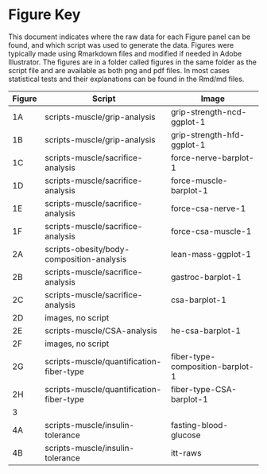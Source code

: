 Figure Key
============

This document indicates where the raw data for each Figure panel can be found, and which script was used to generate the data.  Figures were typically made using Rmarkdown files and modified if needed in Adobe Illustrator. The figures are in a folder called figures in the same folder as the script file and are available as both png and pdf files.  In most cases statistical tests and their explanations can be found in the Rmd/md files.

| Figure | Script | Image |
|--------|--------|-------|
|   1A     |     scripts-muscle/grip-analysis   |    grip-strength-ncd-ggplot-1   |
|   1B     |     scripts-muscle/grip-analysis   |    grip-strength-hfd-ggplot-1   |
|   1C     |     scripts-muscle/sacrifice-analysis    |   force-nerve-barplot-1    |
|   1D     |     scripts-muscle/sacrifice-analysis    |   force-muscle-barplot-1   |
|   1E     |     scripts-muscle/sacrifice-analysis   |  force-csa-nerve-1     |
|   1F     |     scripts-muscle/sacrifice-analysis   |  force-csa-muscle-1     |
|   2A     |     scripts-obesity/body-composition-analysis   | lean-mass-ggplot-1      |
|   2B     |     scripts-muscle/sacrifice-analysis   |  gastroc-barplot-1     |
|   2C     |     scripts-muscle/sacrifice-analysis   |  csa-barplot-1  |
|   2D     |     images, no script   |       |
|   2E     |     scripts-muscle/CSA-analysis   |  he-csa-barplot-1     |
|   2F     |     images, no script  |       |
|   2G     |     scripts-muscle/quantification-fiber-type   |  fiber-type-composition-barplot-1     |
|   2H     |     scripts-muscle/quantification-fiber-type  |  fiber-type-CSA-barplot-1     |
|   3      |        |       |
|   4A     |     scripts-muscle/insulin-tolerance    |  fasting-blood-glucose |
|   4B     |     scripts-muscle/insulin-tolerance    |  itt-raws |
